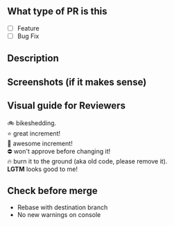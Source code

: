 ## What type of PR is this

-  [ ] Feature
-  [ ] Bug Fix

## Description

## Screenshots (if it makes sense)

## Visual guide for Reviewers

:bike: bikeshedding.  
:star: great increment!  
:star2: awesome increment!  
:no_entry: won't approve before changing it!  
:fire: burn it to the ground (aka old code, please remove it).  
**LGTM** looks good to me!

## Check before merge

-  Rebase with destination branch
-  No new warnings on console
